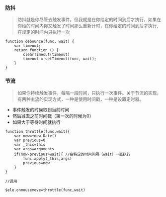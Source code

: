 ### 防抖

>防抖就是你尽管去触发事件，但我就是在你给定的时间到后才执行，如果在你给的时间内你又触发了时间那么重新计时，在你给定的时间到后才执行,在规定的时间内只执行一次

```
function debounce(func, wait) {
    var timeout;
    return function () {
        clearTimeout(timeout)
        timeout = setTimeout(func, wait);
    }
}
```

### 节流


> 如果你持续触发事件，每隔一段时间，只执行一次事件。关于节流的实现，有两种主流的实现方式，一种是使用时间戳，一种是设置定时器。
+ 事件触发的时候取到当前时间
+ 然后减去之前时间戳（第一次的时候为0）
+ 如果大于等待时间就执行

```
function throttle(func,wait){
    var now=+new Date()
    var previous=0
    var _this=this
    var args=arguments
    if(now-previous>wait){ //在特定的时间间隔（wait）一直执行
        func.apply(_this,args)
        previous=now
    }
}

//调用

$ele.onmousemove=throttle(func,wait)
```